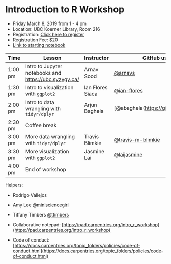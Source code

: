 # Introduction to R Workshop

- Friday March 8, 2019 from 1 - 4 pm 
- Location: UBC Koerner Library, Room 216 
- Registration: [Click here to register](https://www.eventbrite.ca/e/introduction-to-r-workshop-tickets-56524324777?utm-medium=discovery&utm-campaign=social&utm-content=attendeeshare&aff=escb&utm-source=cp&utm-term=listing)
- Registration Fee: $20
- [Link to starting notebook](https://ubc.syzygy.ca/jupyter/hub/user-redirect/git-pull?repo=https%3A%2F%2Fgithub.com%2FUBC-R-Study-group%2Fintro_r_workshop&branch=master&urlpath=tree%2Fintro_r_workshop%2Fstarting_notebook.ipynb)

| Time | Lesson | Instructor  | GitHub username  |
|-----------|------------|---------|--------|
| 1:00 pm | Intro to Jupyter notebooks and https://ubc.syzygy.ca/ |Arnav Sood | [@arnavs](https://github.com/arnavs)  |
| 1:30 pm | Intro to visualization with `ggplot2`|  Ian Flores Siaca | [@ian-flores](https://github.com/ian-flores)  | 
| 2:00 pm  | Intro to data wrangling with `tidyr/dplyr `| Arjun Baghela | [@abaghela(https://github.com/abaghela)  | 
| 2:30 pm | Coffee break |  |  |
| 3:00 pm | More data wrangling with `tidyr/dplyr` |Travis Blimkie | [@travis-m-blimkie](https://github.com/travis-m-blimkie)  | 
| 3:30 pm |  More visualization with `ggplot2` | Jasmine Lai | [@laijasmine](https://github.com/laijasmine) |
| 4:00 pm |  End of workshop | |  |


Helpers:
- Rodrigo Vallejos
- Amy Lee [@minisciencegirl](https://github.com/minisciencegirl)
- Tiffany Timbers [@ttimbers](https://github.com/ttimbers)

- Collaborative notepad: [https://pad.carpentries.org/intro_r_workshop](https://pad.carpentries.org/intro_r_workshop)
- Code of conduct: [https://docs.carpentries.org/topic_folders/policies/code-of-conduct.html](https://docs.carpentries.org/topic_folders/policies/code-of-conduct.html)

